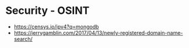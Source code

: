 # Security - OSINT
- https://censys.io/ipv4?q=mongodb
- https://jerrygamblin.com/2017/04/13/newly-registered-domain-name-search/